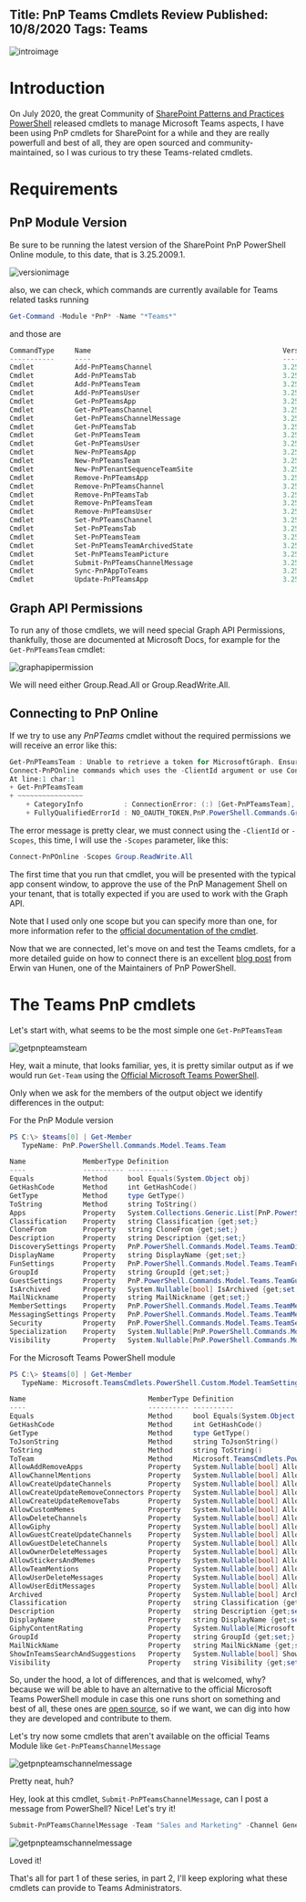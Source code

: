 Title: PnP Teams Cmdlets Review
Published: 10/8/2020
Tags: Teams
---
![introimage](/images/TeamsPNP.png)

# Introduction

On July 2020, the great Community of [SharePoint Patterns and Practices PowerShell](https://docs.microsoft.com/powershell/sharepoint/sharepoint-pnp/sharepoint-pnp-cmdlets?view=sharepoint-ps) released cmdlets to manage Microsoft Teams aspects, I have been using PnP cmdlets for SharePoint for a while and they are really powerfull and best of all, they are open sourced and community-maintained, so I was curious to try these Teams-related cmdlets.

# Requirements

## PnP Module Version

Be sure to be running the latest version of the SharePoint PnP PowerShell Online module, to this date, that is 3.25.2009.1.

![versionimage](/images/pnpteams_versionimage.png)

also, we can check, which commands are currently available for Teams related tasks running

```powershell
Get-Command -Module *PnP* -Name "*Teams*"
```
and those are

```powershell
CommandType     Name                                               Version    Source
-----------     ----                                               -------    ------
Cmdlet          Add-PnPTeamsChannel                                3.25.20... SharePointPnPPowerShellOnline
Cmdlet          Add-PnPTeamsTab                                    3.25.20... SharePointPnPPowerShellOnline
Cmdlet          Add-PnPTeamsTeam                                   3.25.20... SharePointPnPPowerShellOnline
Cmdlet          Add-PnPTeamsUser                                   3.25.20... SharePointPnPPowerShellOnline
Cmdlet          Get-PnPTeamsApp                                    3.25.20... SharePointPnPPowerShellOnline
Cmdlet          Get-PnPTeamsChannel                                3.25.20... SharePointPnPPowerShellOnline
Cmdlet          Get-PnPTeamsChannelMessage                         3.25.20... SharePointPnPPowerShellOnline
Cmdlet          Get-PnPTeamsTab                                    3.25.20... SharePointPnPPowerShellOnline
Cmdlet          Get-PnPTeamsTeam                                   3.25.20... SharePointPnPPowerShellOnline
Cmdlet          Get-PnPTeamsUser                                   3.25.20... SharePointPnPPowerShellOnline
Cmdlet          New-PnPTeamsApp                                    3.25.20... SharePointPnPPowerShellOnline
Cmdlet          New-PnPTeamsTeam                                   3.25.20... SharePointPnPPowerShellOnline
Cmdlet          New-PnPTenantSequenceTeamSite                      3.25.20... SharePointPnPPowerShellOnline
Cmdlet          Remove-PnPTeamsApp                                 3.25.20... SharePointPnPPowerShellOnline
Cmdlet          Remove-PnPTeamsChannel                             3.25.20... SharePointPnPPowerShellOnline
Cmdlet          Remove-PnPTeamsTab                                 3.25.20... SharePointPnPPowerShellOnline
Cmdlet          Remove-PnPTeamsTeam                                3.25.20... SharePointPnPPowerShellOnline
Cmdlet          Remove-PnPTeamsUser                                3.25.20... SharePointPnPPowerShellOnline
Cmdlet          Set-PnPTeamsChannel                                3.25.20... SharePointPnPPowerShellOnline
Cmdlet          Set-PnPTeamsTab                                    3.25.20... SharePointPnPPowerShellOnline
Cmdlet          Set-PnPTeamsTeam                                   3.25.20... SharePointPnPPowerShellOnline
Cmdlet          Set-PnPTeamsTeamArchivedState                      3.25.20... SharePointPnPPowerShellOnline
Cmdlet          Set-PnPTeamsTeamPicture                            3.25.20... SharePointPnPPowerShellOnline
Cmdlet          Submit-PnPTeamsChannelMessage                      3.25.20... SharePointPnPPowerShellOnline
Cmdlet          Sync-PnPAppToTeams                                 3.25.20... SharePointPnPPowerShellOnline
Cmdlet          Update-PnPTeamsApp                                 3.25.20... SharePointPnPPowerShellOnline
```

## Graph API Permissions

To run any of those cmdlets, we will need special Graph API Permissions, thankfully, those are documented at Microsoft Docs, for example for the `Get-PnPTeamsTeam` cmdlet:

![graphapipermission](/images/pnpteams_graphperm.png)

We will need either Group.Read.All or Group.ReadWrite.All.

## Connecting to PnP Online

If we try to use any *PnPTeams* cmdlet without the required permissions we will receive an error like this:

```powershell
Get-PnPTeamsTeam : Unable to retrieve a token for MicrosoftGraph. Ensure you connect using one of the
Connect-PnPOnline commands which uses the -ClientId argument or use Connect-PnPOnline -Scopes to connect.
At line:1 char:1
+ Get-PnPTeamsTeam
+ ~~~~~~~~~~~~~~~~
    + CategoryInfo          : ConnectionError: (:) [Get-PnPTeamsTeam], InvalidOperationException
    + FullyQualifiedErrorId : NO_OAUTH_TOKEN,PnP.PowerShell.Commands.Graph.GetTeamsTeam
```
The error message is pretty clear, we must connect using the `-ClientId` or  `-Scopes`, this time, I will use the `-Scopes` parameter, like this:

```powershell
Connect-PnPOnline -Scopes Group.ReadWrite.All
```

The first time that you run that cmdlet, you will be presented with the typical app consent window, to approve the use of the PnP Management Shell on your tenant, that is totally expected if you are used to work with the Graph API.

Note that I used only one scope but you can specify more than one, for more information refer to the [official documentation of the cmdlet](https://docs.microsoft.com/powershell/module/sharepoint-pnp/connect-pnponline?view=sharepoint-ps).

Now that we are connected, let's move on and test the Teams cmdlets, for a more detailed guide on how to connect there is an excellent [blog post](https://www.erwinmcm.com/pnp-teams-cmdlets/) from Erwin van Hunen, one of the Maintainers of PnP PowerShell.

# The Teams PnP cmdlets

Let's start with, what seems to be the most simple one `Get-PnPTeamsTeam`

![getpnpteamsteam](/images/pnpteams_getteam.png)

Hey, wait a minute, that looks familiar, yes, it is pretty similar output as if we would run `Get-Team` using the [Official Microsoft Teams PowerShell](https://docs.microsoft.com/microsoftteams/teams-powershell-overview).

Only when we ask for the members of the output object we identify differences in the output:

For the PnP Module version

```powershell
PS C:\> $teams[0] | Get-Member
   TypeName: PnP.PowerShell.Commands.Model.Teams.Team

Name              MemberType Definition
----              ---------- ----------
Equals            Method     bool Equals(System.Object obj)
GetHashCode       Method     int GetHashCode()
GetType           Method     type GetType()
ToString          Method     string ToString()
Apps              Property   System.Collections.Generic.List[PnP.PowerShell.Commands.Model.Teams.TeamAppInstance] Apps {get;}
Classification    Property   string Classification {get;set;}
CloneFrom         Property   string CloneFrom {get;set;}
Description       Property   string Description {get;set;}
DiscoverySettings Property   PnP.PowerShell.Commands.Model.Teams.TeamDiscoverySettings DiscoverySettings {get;set;}
DisplayName       Property   string DisplayName {get;set;}
FunSettings       Property   PnP.PowerShell.Commands.Model.Teams.TeamFunSettings FunSettings {get;set;}
GroupId           Property   string GroupId {get;set;}
GuestSettings     Property   PnP.PowerShell.Commands.Model.Teams.TeamGuestSettings GuestSettings {get;set;}
IsArchived        Property   System.Nullable[bool] IsArchived {get;set;}
MailNickname      Property   string MailNickname {get;set;}
MemberSettings    Property   PnP.PowerShell.Commands.Model.Teams.TeamMemberSettings MemberSettings {get;set;}
MessagingSettings Property   PnP.PowerShell.Commands.Model.Teams.TeamMessagingSettings MessagingSettings {get;set;}
Security          Property   PnP.PowerShell.Commands.Model.Teams.TeamSecurity Security {get;set;}
Specialization    Property   System.Nullable[PnP.PowerShell.Commands.Model.Teams.TeamSpecialization] Specialization {get;set;}
Visibility        Property   System.Nullable[PnP.PowerShell.Commands.Model.Teams.GroupVisibility] Visibility {get;set;}
```
For the Microsoft Teams PowerShell module

```powershell
PS C:\> $teams[0] | Get-Member
   TypeName: Microsoft.TeamsCmdlets.PowerShell.Custom.Model.TeamSettings

Name                              MemberType Definition
----                              ---------- ----------
Equals                            Method     bool Equals(System.Object obj)
GetHashCode                       Method     int GetHashCode()
GetType                           Method     type GetType()
ToJsonString                      Method     string ToJsonString()
ToString                          Method     string ToString()
ToTeam                            Method     Microsoft.TeamsCmdlets.PowerShell.Custom.Model.Team ToTeam()
AllowAddRemoveApps                Property   System.Nullable[bool] AllowAddRemoveApps {get;set;}
AllowChannelMentions              Property   System.Nullable[bool] AllowChannelMentions {get;set;}
AllowCreateUpdateChannels         Property   System.Nullable[bool] AllowCreateUpdateChannels {get;set;}
AllowCreateUpdateRemoveConnectors Property   System.Nullable[bool] AllowCreateUpdateRemoveConnectors {get;set;}
AllowCreateUpdateRemoveTabs       Property   System.Nullable[bool] AllowCreateUpdateRemoveTabs {get;set;}
AllowCustomMemes                  Property   System.Nullable[bool] AllowCustomMemes {get;set;}
AllowDeleteChannels               Property   System.Nullable[bool] AllowDeleteChannels {get;set;}
AllowGiphy                        Property   System.Nullable[bool] AllowGiphy {get;set;}
AllowGuestCreateUpdateChannels    Property   System.Nullable[bool] AllowGuestCreateUpdateChannels {get;set;}
AllowGuestDeleteChannels          Property   System.Nullable[bool] AllowGuestDeleteChannels {get;set;}
AllowOwnerDeleteMessages          Property   System.Nullable[bool] AllowOwnerDeleteMessages {get;set;}
AllowStickersAndMemes             Property   System.Nullable[bool] AllowStickersAndMemes {get;set;}
AllowTeamMentions                 Property   System.Nullable[bool] AllowTeamMentions {get;set;}
AllowUserDeleteMessages           Property   System.Nullable[bool] AllowUserDeleteMessages {get;set;}
AllowUserEditMessages             Property   System.Nullable[bool] AllowUserEditMessages {get;set;}
Archived                          Property   System.Nullable[bool] Archived {get;set;}
Classification                    Property   string Classification {get;set;}
Description                       Property   string Description {get;set;}
DisplayName                       Property   string DisplayName {get;set;}
GiphyContentRating                Property   System.Nullable[Microsoft.TeamsCmdlets.PowerShell.Custom.Model.GiphyRatingType] GiphyCon...
GroupId                           Property   string GroupId {get;set;}
MailNickName                      Property   string MailNickName {get;set;}
ShowInTeamsSearchAndSuggestions   Property   System.Nullable[bool] ShowInTeamsSearchAndSuggestions {get;set;}
Visibility                        Property   string Visibility {get;set;}
```

So, under the hood, a lot of differences, and that is welcomed, why? because we will be able to have an alternative to the official Microsoft Teams PowerShell module in case this one runs short on something and best of all, these ones are [open source](https://github.com/pnp/PnP-PowerShell/tree/master/Commands/Teams), so if we want, we can dig into how they are developed and contribute to them.

Let's try now some cmdlets that aren't available on the official Teams Module like `Get-PnPTeamsChannelMessage`


![getpnpteamschannelmessage](/images/pnpteams_getmessages.png)

Pretty neat, huh?

Hey, look at this cmdlet, `Submit-PnPTeamsChannelMessage`, can I post a message from PowerShell? Nice! Let's try it!

```powershell
Submit-PnPTeamsChannelMessage -Team "Sales and Marketing" -Channel General -Message "Developers, Developers, Developers!"
```
![getpnpteamschannelmessage](/images/pnpteams_postmessage.png)

Loved it!

That's all for part 1 of these series, in part 2, I'll keep exploring what these cmdlets can provide to Teams Administrators.